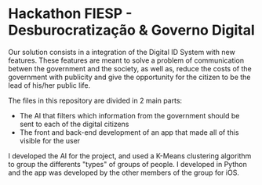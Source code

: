 # Hackathon FIESP - Desburocratização & Governo Digital

Our solution consists in a integration of the Digital ID System with new features. These features are meant to solve a problem of communication betwen the government and the society, as well as, reduce the costs of the government with publicity and give the opportunity for the citizen to be the lead of his/her public life.

The files in this repository are divided in 2 main parts:
- The AI that filters which information from the government should be sent to each of the digital citizens
- The front and back-end development of an app that made all of this visible for the user

I developed the AI for the project, and used a K-Means clustering algorithm to group the differents "types" of groups of people. I developed in Python and the app was developed by the other members of the group for iOS.
